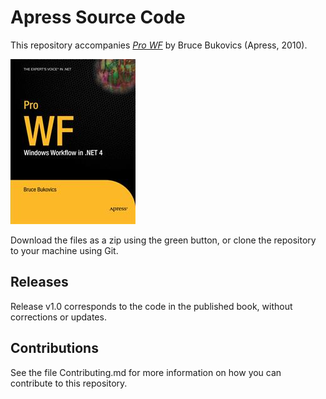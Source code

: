 # Apress Source Code

This repository accompanies [*Pro WF*](http://www.apress.com/9781430227212) by Bruce Bukovics (Apress, 2010).

![Cover image](9781430227212.jpg)

Download the files as a zip using the green button, or clone the repository to your machine using Git.

## Releases

Release v1.0 corresponds to the code in the published book, without corrections or updates.

## Contributions

See the file Contributing.md for more information on how you can contribute to this repository.

